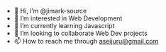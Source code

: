 - 👋 Hi, I’m @jimark-source
- 👀 I’m interested in Web Development
- 🌱 I’m currently learning Javascript
- 💞️ I’m looking to collaborate Web Dev projects
- 📫 How to reach me through aseijuru@gmail.com

<!---
jimark-source/jimark-source is a ✨ special ✨ repository because its `README.md` (this file) appears on your GitHub profile.
You can click the Preview link to take a look at your changes.
--->
